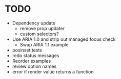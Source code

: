 # TODO

- Dependency update
  - remove prop updater
  - custom selectors?
- Use ARIA 1.0 and strip out managed focus check
  - Swap ARIA 1.1 example
- posinset tests
- redo status messages
- Reorder examples
- review option names
- error if render value returns a function
